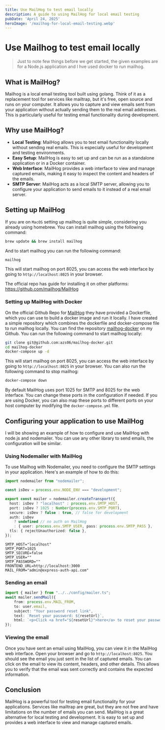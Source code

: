 ```yaml
---
title: Use MailHog to test email locally
description: A guide to using MailHog for local email testing
pubDate: 'April 24, 2025'
heroImage: '/mailhog-for-local-email-testing.webp'
---
```


# Use Mailhog to test email locally

> Just to note few things before we get started, the given examples are for a Node.js application and I hve used docker to run mailhog.

## What is MailHog?

Mailhog is a local email testing tool built using golang. Think of it as a replacement tool for services like mailtrap, but it's free, open source and runs on your computer. It allows you to capture and view emails sent from your application without actually sending them to the real email addresses. This is particularly useful for testing email functionality during development.

## Why use MailHog?

- **Local Testing**: MailHog allows you to test email functionality locally without sending real emails. This is especially useful for development and testing environments.
- **Easy Setup**: MailHog is easy to set up and can be run as a standalone application or in a Docker container.
- **Web Interface**: MailHog provides a web interface to view and manage captured emails, making it easy to inspect the content and headers of the emails.
- **SMTP Server**: MailHog acts as a local SMTP server, allowing you to configure your application to send emails to it instead of a real email server.

## Setting up MailHog

If you are on `MacOS` setting up mailhog is quite simple, considering you already using homebrew.
You can install mailhog using the following command:

```bash
brew update && brew install mailhog
```

And to start mailhog you can run the following command:

```bash
mailhog
```

This will start mailhog on port 8025, you can access the web interface by going to `http://localhost:8025` in your browser.

The official repo has guide for installing it on other platforms: <https://github.com/mailhog/MailHog>

### Setting up MailHog with Docker

On the official Github Repo for [MailHog](https://github.com/mailhog/MailHog) they have provided a Dockerfile, which you can use to build a docker image and run it locally. I have created a simple repository which combines the dockerfile and docker-compose file to run mailhog locally. You can find the repository [mailhog-docker](https://github.com/azs06/mailhog-docker) on my Github.
You can run the following command to start mailhog locally:

```bash
git clone git@github.com:azs06/mailhog-docker.git
cd mailhog-docker
docker-compose up -d
```

This will start mailhog on port 8025, you can access the web interface by going to `http://localhost:8025` in your browser.
You can also run the following command to stop mailhog:

```bash
docker-compose down
```

By default MailHog uses port 1025 for SMTP and 8025 for the web interface. You can change these ports in the configuration if needed. If you are using Docker, you can also map these ports to different ports on your host computer by modifying the `docker-compose.yml` file.

## Configuring your application to use MailHog

I will be showing an example of how to configure and use MailHog with node.js and nodemailer. You can use any other library to send emails, the configuration will be similar.

### Using Nodemailer with MailHog

To use Mailhog with Nodemailer, you need to configure the SMTP settings in your application. Here's an example of how to do this:

```typescript
import nodemailer from "nodemailer";

const isDev = process.env.NODE_ENV === "development";

export const mailer = nodemailer.createTransport({
  host: isDev ? "localhost" : process.env.SMTP_HOST,
  port: isDev ? 1025 : Number(process.env.SMTP_PORT),
  secure: isDev ? false : true, // false for development
  auth: isDev
    ? undefined // no auth on MailHog
    : { user: process.env.SMTP_USER, pass: process.env.SMTP_PASS },
  tls: { rejectUnauthorized: false },
});
```

```.env
SMTP_HOST="localhost"
SMTP_PORT=1025
SMTP_SECURE=false
SMTP_USER=""
SMTP_PASSWORD=""
FRONTEND_URL=http://localhost:3000
MAIL_FROM="admin@express-auth-api.com"
```

### Sending an email

```typescript
import { mailer } from "../../config/mailer.ts";
await mailer.sendMail({
    from: process.env.MAIL_FROM,
    to: user.email,
    subject: "Your password reset link",
    text: `Reset your password: ${resetUrl}`,
    html: `<p>Click <a href="${resetUrl}">here</a> to reset your password. Link expires in 1 hour.</p>`,
});
```

### Viewing the email

Once you have sent an email using MailHog, you can view it in the MailHog web interface. Open your browser and go to `http://localhost:8025`. You should see the email you just sent in the list of captured emails.
You can click on the email to view its content, headers, and other details. This allows you to verify that the email was sent correctly and contains the expected information.

## Conclusion

MailHog is a powerful tool for testing email functionality for your applications. Services like mailtrap are great, but they are not free and have limitations on the number of emails you can send. MailHog is a great alternative for local testing and development. It is easy to set up and provides a web interface to view and manage captured emails.
